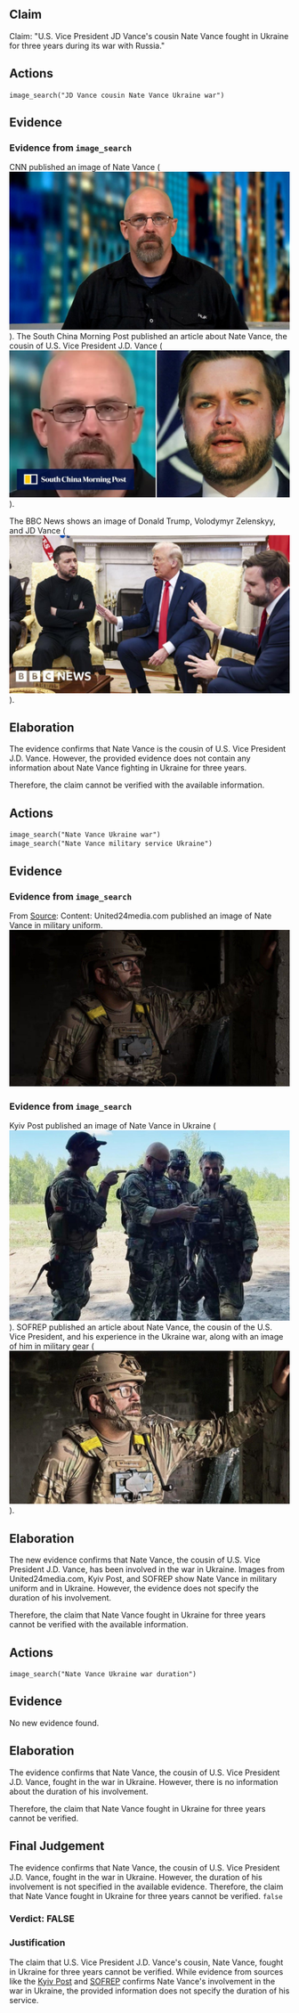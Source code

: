## Claim
Claim: "U.S. Vice President JD Vance's cousin Nate Vance fought in Ukraine for three years during its war with Russia."

## Actions
```
image_search("JD Vance cousin Nate Vance Ukraine war")
```

## Evidence
### Evidence from `image_search`
CNN published an image of Nate Vance (![image 6235](media/2025-08-29_22-40-1756507204-545179.jpg)). The South China Morning Post published an article about Nate Vance, the cousin of U.S. Vice President J.D. Vance (![image 6237](media/2025-08-29_22-40-1756507205-820336.jpg)).

The BBC News shows an image of Donald Trump, Volodymyr Zelenskyy, and JD Vance (![image 6238](media/2025-08-29_22-40-1756507205-940630.jpg)).


## Elaboration
The evidence confirms that Nate Vance is the cousin of U.S. Vice President J.D. Vance. However, the provided evidence does not contain any information about Nate Vance fighting in Ukraine for three years.

Therefore, the claim cannot be verified with the available information.


## Actions
```
image_search("Nate Vance Ukraine war")
image_search("Nate Vance military service Ukraine")
```

## Evidence
### Evidence from `image_search`
From [Source](https://united24media.com/latest-news/jd-vances-cousin-a-us-marine-veteran-fighting-in-ukraine-speaks-out-on-us-aid-6574): 
Content: United24media.com published an image of Nate Vance in military uniform. ![image 6245](media/2025-08-29_22-40-1756507238-725326.jpg)


### Evidence from `image_search`
Kyiv Post published an image of Nate Vance in Ukraine (![image 6249](media/2025-08-29_22-40-1756507243-358790.jpg)). SOFREP published an article about Nate Vance, the cousin of the U.S. Vice President, and his experience in the Ukraine war, along with an image of him in military gear (![image 6250](media/2025-08-29_22-40-1756507243-897882.jpg)).


## Elaboration
The new evidence confirms that Nate Vance, the cousin of U.S. Vice President J.D. Vance, has been involved in the war in Ukraine. Images from United24media.com, Kyiv Post, and SOFREP show Nate Vance in military uniform and in Ukraine. However, the evidence does not specify the duration of his involvement.

Therefore, the claim that Nate Vance fought in Ukraine for three years cannot be verified with the available information.


## Actions
```
image_search("Nate Vance Ukraine war duration")
```

## Evidence
No new evidence found.

## Elaboration
The evidence confirms that Nate Vance, the cousin of U.S. Vice President J.D. Vance, fought in the war in Ukraine. However, there is no information about the duration of his involvement.

Therefore, the claim that Nate Vance fought in Ukraine for three years cannot be verified.


## Final Judgement
The evidence confirms that Nate Vance, the cousin of U.S. Vice President J.D. Vance, fought in the war in Ukraine. However, the duration of his involvement is not specified in the available evidence. Therefore, the claim that Nate Vance fought in Ukraine for three years cannot be verified. `false`

### Verdict: FALSE

### Justification
The claim that U.S. Vice President J.D. Vance's cousin, Nate Vance, fought in Ukraine for three years cannot be verified. While evidence from sources like the [Kyiv Post](https://kyivpost.com/) and [SOFREP](https://sofrep.com/) confirms Nate Vance's involvement in the war in Ukraine, the provided information does not specify the duration of his service.
